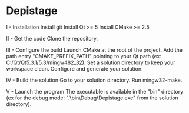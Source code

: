 Depistage
=========

I - Installation
	Install git
	Install Qt >= 5
	Install CMake >= 2.5

II - Get the code
	Clone the repository.

III - Configure the build
	Launch CMake at the root of the project.
	Add the path entry "CMAKE_PREFIX_PATH" pointing to your Qt path (ex: C:/Qt/Qt5.3.1/5.3/mingw482_32).
	Set a solution directory to keep your workspace clean.
	Configure and generate your solution.

IV - Build the solution
	Go to your solution directory.
	Run mingw32-make.

V - Launch the program
	The executable is available in the "bin" directory (ex for the debug mode: ".\bin\Debug\Depistage.exe" from the solution directory).
	